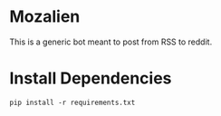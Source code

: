 Mozalien
===========

This is a generic bot meant to post from RSS to reddit.

Install Dependencies
===========

    pip install -r requirements.txt
